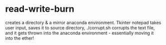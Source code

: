# read-write-burn

creates a directory & a mirror anaconda environment. Tkinter notepad takes user input, saves it to source directory, ./corrupt.sh corrupts the text file, and it gets thrown into the anaconda environment - essentially moving it into the ether!
